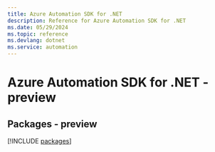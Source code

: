 ```yaml
---
title: Azure Automation SDK for .NET
description: Reference for Azure Automation SDK for .NET
ms.date: 05/29/2024
ms.topic: reference
ms.devlang: dotnet
ms.service: automation
---
```

# Azure Automation SDK for .NET - preview
## Packages - preview
[!INCLUDE [packages](automation-index.md)]